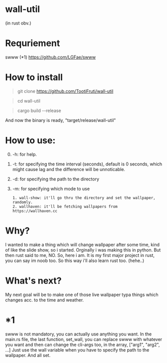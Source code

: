 # wall-util
(in rust obv.)

# Requriement
swww (*1)
https://github.com/LGFae/swww

# How to install
> git clone https://github.com/TootiFruti/wall-util

> cd wall-util

> cargo build --release

And now the binary is ready, "target/release/wall-util"

# How to use:
0. -h: for help.
1. -t: for specifying the time interval (seconds), default is 0 seconds, which might cause lag and the difference will be unnoticable.
2. -d: for specifying the path to the directory
3. -m: for specifying which mode to use
   
       1. wall-show: it'll go thru the directory and set the wallpaper, randomly.
       2. wallhaven: it'll be fetching wallpapers from https://wallhaven.cc

# Why?
I wanted to make a thing which will change wallpaper after some time, kind of like the slide show, so i started.
Orginally i was making this in python. But then rust said to me, NO. So, here i am. It is my first major project in rust, you can say im noob too.
So this way i'll also learn rust too. (hehe..) 

# What's next?
My next goal will be to make one of those live wallpaper typa things which changes acc. to the time and weather.


# *1
swww is not mandatory, you can actually use anything you want. 
In the main.rs file, the last function,
set_wall, you can replace swww with whatever you want and then can change the cli-args too, in the array, ["arg1", "arg2", ...]
Just use the wall variable when you have to specify the path to the wallpaper. And all set.
